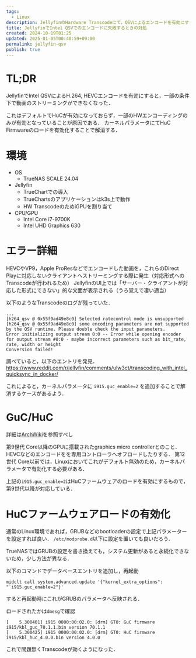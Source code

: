 ```yaml
---
tags:
  - Linux
description: JellyfinのHardware Transcodeにて，QSVによるエンコードを有効にするとTranscodeを必要とする条件で再生に失敗する際の対処
title: JellyfinでIntel QSVでのエンコードに失敗するときの対処
created: 2024-10-19T01:25
updated: 2025-01-05T00:40:59+09:00
permalink: jellyfin-qsv
publish: true
---
```


# TL;DR

JellyfinでIntel QSVによるH.264, HEVCエンコードを有効にすると，一部の条件下で動画のストリーミングができなくなった．

これはデフォルトでHuCが有効になっておらず，一部のHWエンコーディングのみが有効となっていることが原因である．
カーネルパラメータにてHuC Firmwareのロードを有効化することで解消する．

# 環境

- OS
  - TrueNAS SCALE 24.04
- Jellyfin
  - TrueChartでの導入
  - TrueChartsのアプリケーションはk3s上で動作
  - HW TranscodeのためiGPUを割り当て
- CPU/GPU
  - Intel Core i7-9700K
  - Intel UHD Graphics 630

# エラー詳細

HEVCやVP9，Apple ProResなどでエンコードした動画を，これらのDirect Playに対応しないクライアントへストリーミングする際に発生（対応形式へのTranscodeが行われるため）
JellyfinのUI上では「サーバー・クライアントが対応した形式にできない」的な文面が表示される（うろ覚えで凄い適当）

以下のようなTranscodeのログが残っていた．

```
...
[h264_qsv @ 0x55f9ad49e8c0] Selected ratecontrol mode is unsupported
[h264_qsv @ 0x55f9ad49e8c0] some encoding parameters are not supported by the QSV runtime. Please double check the input parameters.
Error initializing output stream 0:0 -- Error while opening encoder for output stream #0:0 - maybe incorrect parameters such as bit_rate, rate, width or height
Conversion failed!
```

調べていると，以下のエントリを発見．
https://www.reddit.com/r/jellyfin/comments/ulw3ct/transcoding_with_intel_quicksync_in_docker/

これによると，カーネルパラメータに `i915.guc_enable=2` を追加することで解消するケースがあるよう．

# GuC/HuC

詳細は[ArchWiki](https://wiki.archlinux.jp/index.php/Intel_graphics#GuC.2FHuC_.E3.83.95.E3.82.A1.E3.83.BC.E3.83.A0.E3.82.A6.E3.82.A7.E3.82.A2.E3.81.AE.E3.83.AD.E3.83.BC.E3.83.89.E3.82.92.E6.9C.89.E5.8A.B9.E3.81.AB.E3.81.99.E3.82.8B)を参照すべし

第9世代 Core以降のGPUに搭載されたgraphics micro controllerとのこと．HEVCなどのエンコードをを専用コントローラへオフロードしたりする．
第12世代 Core以前では，Linuxにおいてこれがデフォルト無効のため，カーネルパラメータで有効化する必要がある．

上記の`i915.guc_enable=2`はHuCファームウェアのロードを有効にするもので，第9世代以降が対応している．

# HuCファームウェアロードの有効化

通常のLinux環境であれば，GRUBなどのbootloaderの設定で上記パラメーターを設定すれば良い．
`/etc/modprobe.d`以下に設定を置いても良いだろう．

TrueNASではGRUBの設定を書き換えても，システム更新があると永続化できないため，少し方法が異なる．

以下のコマンドでデータベースエントリを追加し，再起動

```
midclt call system.advanced.update '{"kernel_extra_options": "`i915.guc_enable=2"}'
```

すると再起動時にこれがGRUBのパラメータへ反映される．

ロードされたかは`dmesg`で確認

```
[    5.300401] i915 0000:00:02.0: [drm] GT0: GuC firmware i915/kbl_guc_70.1.1.bin version 70.1.1
[    5.300425] i915 0000:00:02.0: [drm] GT0: HuC firmware i915/kbl_huc_4.0.0.bin version 4.0.0
```

これで問題無くTranscodeが効くようになった．
